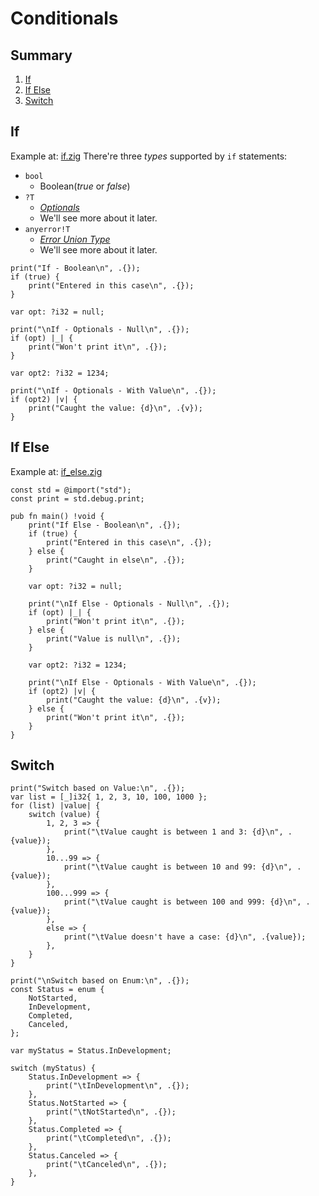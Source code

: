 # Conditionals

## Summary
1. [If](#if)
2. [If Else](#if-else)
3. [Switch](#switch)

## If
Example at: [if.zig](./if.zig)
There're three _types_ supported by `if` statements:
- `bool` 
    - Boolean(_true_ or _false_)
- `?T` 
    - [_Optionals_](https://ziglang.org/documentation/master/#Optionals)
    - We'll see more about it later.
- `anyerror!T` 
    - [_Error Union Type_](https://ziglang.org/documentation/master/#Error-Union-Type)
    - We'll see more about it later.

```zig
print("If - Boolean\n", .{});
if (true) {
    print("Entered in this case\n", .{});
}

var opt: ?i32 = null;

print("\nIf - Optionals - Null\n", .{});
if (opt) |_| {
    print("Won't print it\n", .{});
}

var opt2: ?i32 = 1234;

print("\nIf - Optionals - With Value\n", .{});
if (opt2) |v| {
    print("Caught the value: {d}\n", .{v});
}
```

## If Else
Example at: [if_else.zig](./if_else.zig)
```zig
const std = @import("std");
const print = std.debug.print;

pub fn main() !void {
    print("If Else - Boolean\n", .{});
    if (true) {
        print("Entered in this case\n", .{});
    } else {
        print("Caught in else\n", .{});
    }

    var opt: ?i32 = null;

    print("\nIf Else - Optionals - Null\n", .{});
    if (opt) |_| {
        print("Won't print it\n", .{});
    } else {
        print("Value is null\n", .{});
    }

    var opt2: ?i32 = 1234;

    print("\nIf Else - Optionals - With Value\n", .{});
    if (opt2) |v| {
        print("Caught the value: {d}\n", .{v});
    } else {
        print("Won't print it\n", .{});
    }
}
```

## Switch
```zig
print("Switch based on Value:\n", .{});
var list = [_]i32{ 1, 2, 3, 10, 100, 1000 };
for (list) |value| {
    switch (value) {
        1, 2, 3 => {
            print("\tValue caught is between 1 and 3: {d}\n", .{value});
        },
        10...99 => {
            print("\tValue caught is between 10 and 99: {d}\n", .{value});
        },
        100...999 => {
            print("\tValue caught is between 100 and 999: {d}\n", .{value});
        },
        else => {
            print("\tValue doesn't have a case: {d}\n", .{value});
        },
    }
}

print("\nSwitch based on Enum:\n", .{});
const Status = enum {
    NotStarted,
    InDevelopment,
    Completed,
    Canceled,
};

var myStatus = Status.InDevelopment;

switch (myStatus) {
    Status.InDevelopment => {
        print("\tInDevelopment\n", .{});
    },
    Status.NotStarted => {
        print("\tNotStarted\n", .{});
    },
    Status.Completed => {
        print("\tCompleted\n", .{});
    },
    Status.Canceled => {
        print("\tCanceled\n", .{});
    },
}
```

